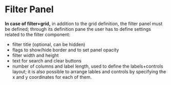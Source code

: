 # Filter Panel

**In case of filter+grid,** in addition to the grid definition, the filter panel must be defined; through its definition pane the user has to define settings related to the filter component:

* filter title \(optional, can be hidden\)
* flags to show/hide border and to set panel opacity
* filter width and height
* text for search and clear buttons
* number of columns and label length, used to define the labels+controls layout; it is also possible to arrange lables and controls by specifying the x and y coordinates for each of them.

